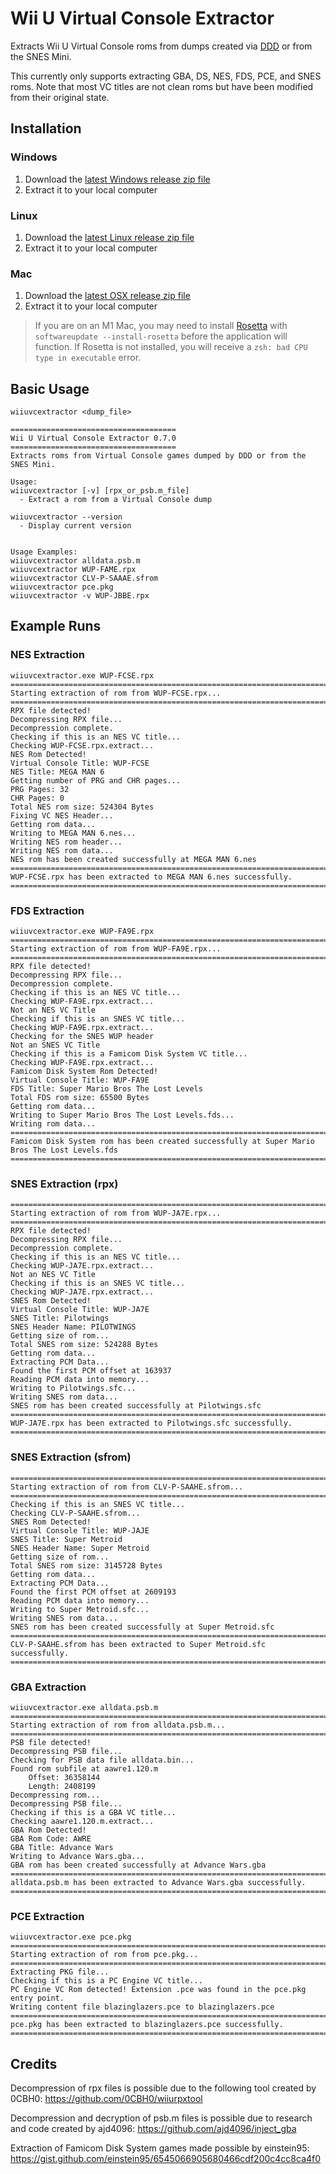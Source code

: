 # Wii U Virtual Console Extractor
Extracts Wii U Virtual Console roms from dumps created via [DDD](https://github.com/dimok789/ddd/releases) or from the SNES Mini.

This currently only supports extracting GBA, DS, NES, FDS, PCE, and SNES roms. Note that most VC titles are not clean roms but have been modified from their original state.

## Installation
### Windows
1. Download the [latest Windows release zip file](https://github.com/wheatevo/wiiu-vc-extractor/releases/latest/download/wiiu-vc-extractor-win-x64.zip)
2. Extract it to your local computer

### Linux
1. Download the [latest Linux release zip file](https://github.com/wheatevo/wiiu-vc-extractor/releases/latest/download/wiiu-vc-extractor-linux-x64.zip)
2. Extract it to your local computer

### Mac
1. Download the [latest OSX release zip file](https://github.com/wheatevo/wiiu-vc-extractor/releases/latest/download/wiiu-vc-extractor-osx-x64.zip)
2. Extract it to your local computer

> If you are on an M1 Mac, you may need to install [Rosetta](https://support.apple.com/en-gb/HT211861) with `softwareupdate --install-rosetta` before the application will function. If Rosetta is not installed, you will receive a `zsh: bad CPU type in executable` error.

## Basic Usage
`wiiuvcextractor <dump_file>`

```
=====================================
Wii U Virtual Console Extractor 0.7.0
=====================================
Extracts roms from Virtual Console games dumped by DDD or from the SNES Mini.

Usage:
wiiuvcextractor [-v] [rpx_or_psb.m_file]
  - Extract a rom from a Virtual Console dump

wiiuvcextractor --version
  - Display current version


Usage Examples:
wiiuvcextractor alldata.psb.m
wiiuvcextractor WUP-FAME.rpx
wiiuvcextractor CLV-P-SAAAE.sfrom
wiiuvcextractor pce.pkg
wiiuvcextractor -v WUP-JBBE.rpx
```

## Example Runs
### NES Extraction
```
wiiuvcextractor.exe WUP-FCSE.rpx
============================================================================
Starting extraction of rom from WUP-FCSE.rpx...
============================================================================
RPX file detected!
Decompressing RPX file...
Decompression complete.
Checking if this is an NES VC title...
Checking WUP-FCSE.rpx.extract...
NES Rom Detected!
Virtual Console Title: WUP-FCSE
NES Title: MEGA MAN 6
Getting number of PRG and CHR pages...
PRG Pages: 32
CHR Pages: 0
Total NES rom size: 524304 Bytes
Fixing VC NES Header...
Getting rom data...
Writing to MEGA MAN 6.nes...
Writing NES rom header...
Writing NES rom data...
NES rom has been created successfully at MEGA MAN 6.nes
============================================================================
WUP-FCSE.rpx has been extracted to MEGA MAN 6.nes successfully.
============================================================================
```

### FDS Extraction
```
wiiuvcextractor.exe WUP-FA9E.rpx
============================================================================
Starting extraction of rom from WUP-FA9E.rpx...
============================================================================
RPX file detected!
Decompressing RPX file...
Decompression complete.
Checking if this is an NES VC title...
Checking WUP-FA9E.rpx.extract...
Not an NES VC Title
Checking if this is an SNES VC title...
Checking WUP-FA9E.rpx.extract...
Checking for the SNES WUP header
Not an SNES VC Title
Checking if this is a Famicom Disk System VC title...
Checking WUP-FA9E.rpx.extract...
Famicom Disk System Rom Detected!
Virtual Console Title: WUP-FA9E
FDS Title: Super Mario Bros The Lost Levels
Total FDS rom size: 65500 Bytes
Getting rom data...
Writing to Super Mario Bros The Lost Levels.fds...
Writing rom data...
============================================================================
Famicom Disk System rom has been created successfully at Super Mario Bros The Lost Levels.fds
============================================================================
```

### SNES Extraction (rpx)
```
============================================================================
Starting extraction of rom from WUP-JA7E.rpx...
============================================================================
RPX file detected!
Decompressing RPX file...
Decompression complete.
Checking if this is an NES VC title...
Checking WUP-JA7E.rpx.extract...
Not an NES VC Title
Checking if this is an SNES VC title...
Checking WUP-JA7E.rpx.extract...
SNES Rom Detected!
Virtual Console Title: WUP-JA7E
SNES Title: Pilotwings
SNES Header Name: PILOTWINGS
Getting size of rom...
Total SNES rom size: 524288 Bytes
Getting rom data...
Extracting PCM Data...
Found the first PCM offset at 163937
Reading PCM data into memory...
Writing to Pilotwings.sfc...
Writing SNES rom data...
SNES rom has been created successfully at Pilotwings.sfc
============================================================================
WUP-JA7E.rpx has been extracted to Pilotwings.sfc successfully.
============================================================================
```

### SNES Extraction (sfrom)
```
============================================================================
Starting extraction of rom from CLV-P-SAAHE.sfrom...
============================================================================
Checking if this is an SNES VC title...
Checking CLV-P-SAAHE.sfrom...
SNES Rom Detected!
Virtual Console Title: WUP-JAJE
SNES Title: Super Metroid
SNES Header Name: Super Metroid
Getting size of rom...
Total SNES rom size: 3145728 Bytes
Getting rom data...
Extracting PCM Data...
Found the first PCM offset at 2609193
Reading PCM data into memory...
Writing to Super Metroid.sfc...
Writing SNES rom data...
SNES rom has been created successfully at Super Metroid.sfc
============================================================================
CLV-P-SAAHE.sfrom has been extracted to Super Metroid.sfc successfully.
============================================================================
```

### GBA Extraction
```
wiiuvcextractor.exe alldata.psb.m
============================================================================
Starting extraction of rom from alldata.psb.m...
============================================================================
PSB file detected!
Decompressing PSB file...
Checking for PSB data file alldata.bin...
Found rom subfile at aawre1.120.m
    Offset: 36358144
    Length: 2408199
Decompressing rom...
Decompressing PSB file...
Checking if this is a GBA VC title...
Checking aawre1.120.m.extract...
GBA Rom Detected!
GBA Rom Code: AWRE
GBA Title: Advance Wars
Writing to Advance Wars.gba...
GBA rom has been created successfully at Advance Wars.gba
============================================================================
alldata.psb.m has been extracted to Advance Wars.gba successfully.
============================================================================
```

### PCE Extraction
```
wiiuvcextractor.exe pce.pkg
============================================================================
Starting extraction of rom from pce.pkg...
============================================================================
Extracting PKG file...
Checking if this is a PC Engine VC title...
PC Engine VC Rom detected! Extension .pce was found in the pce.pkg entry point.
Writing content file blazinglazers.pce to blazinglazers.pce
============================================================================
pce.pkg has been extracted to blazinglazers.pce successfully.
============================================================================
```

## Credits
Decompression of rpx files is possible due to the following tool created by 0CBH0: https://github.com/0CBH0/wiiurpxtool

Decompression and decryption of psb.m files is possible due to research and code created by ajd4096: https://github.com/ajd4096/inject_gba

Extraction of Famicom Disk System games made possible by einstein95: https://gist.github.com/einstein95/6545066905680466cdf200c4cc8ca4f0
